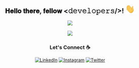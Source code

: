 <div align="center">
<h2> 𝐇𝐞𝐥𝐥𝐨 𝐭𝐡𝐞𝐫𝐞, 𝐟𝐞𝐥𝐥𝐨𝐰 <𝚍𝚎𝚟𝚎𝚕𝚘𝚙𝚎𝚛𝚜/>! <img src="https://github.com/ABSphreak/ABSphreak/blob/master/gifs/Hi.gif" width="30px"></h2>
</div>

<div align="center">

![](https://Deepanshu-Rohilla-visitor-badge.glitch.me/badge?page_id=Deepanshu-Rohilla.Deepanshu-Rohilla)

<img src="https://github-readme-stats.vercel.app/api?username=Deepanshu-Rohilla&&show_icons=true&title_color=ffffff&icon_color=bb2acf&text_color=daf7dc&bg_color=191919">

  ### Let's Connect :coffee:
<p align="center">
	<a href="https://www.linkedin.com/in/deepanshu-rohilla-418940188/"><img src="https://img.icons8.com/bubbles/50/000000/linkedin.png" alt="LinkedIn"/></a>
	<a href="https://www.instagram.com/deepanshu__rohilla/"><img src="https://img.icons8.com/bubbles/50/000000/instagram.png" alt="Instagram"/></a>
	<a href="https://twitter.com/Deepans36819800"><img src="https://img.icons8.com/bubbles/50/000000/twitter.png" alt="Twitter"/></a>
</p>
	
<br />
